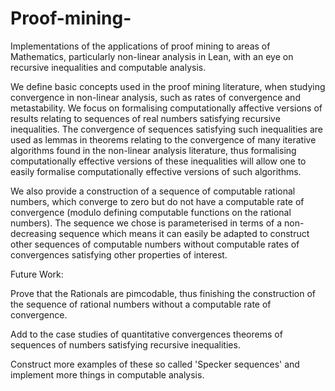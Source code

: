 # Proof-mining-
Implementations of the applications of proof mining to areas of Mathematics, particularly non-linear analysis in Lean, with an eye on recursive inequalities and computable analysis.

We define basic concepts used in the proof mining literature, when studying convergence in non-linear analysis, such as rates of convergence and metastability. We focus on formalising computationally affective versions of results relating to sequences of real numbers satisfying recursive inequalities. The convergence of sequences satisfying such inequalities are used as lemmas in theorems relating to the convergence of many iterative algorithms found in the non-linear analysis literature, thus formalising computationally effective versions of these inequalities will allow one to easily formalise computationally effective versions of such algorithms. 

We also provide a construction of a sequence of computable rational numbers, which converge to zero but do not have a computable rate of convergence (modulo defining computable functions on the rational numbers). The sequence we chose is parameterised in terms of a non-decreasing sequence which means it can easily be adapted to construct other sequences of computable numbers without computable rates of convergences satisfying other properties of interest.

Future Work: 

Prove that the Rationals are pimcodable, thus finishing the construction of the sequence of rational numbers without a computable rate of convergence.

Add to the case studies of quantitative convergences theorems of sequences of numbers satisfying recursive inequalities.

Construct more examples of these so called 'Specker sequences' and implement more things in computable analysis.


